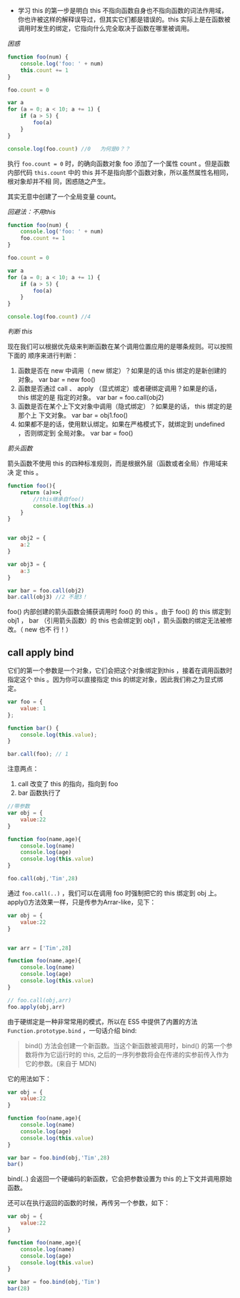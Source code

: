 


- 学习 this 的第一步是明白 this 不指向函数自身也不指向函数的词法作用域，你也许被这样的解释误导过，但其实它们都是错误的。this 实际上是在函数被调用时发生的绑定，它指向什么完全取决于函数在哪里被调用。

*困惑*

```js
function foo(num) {
    console.log('foo: ' + num)
    this.count += 1
}

foo.count = 0

var a
for (a = 0; a < 10; a += 1) {
    if (a > 5) {
        foo(a)
    }
}

console.log(foo.count) //0   为何是0？？

```

执行 `foo.count = 0` 时，的确向函数对象 foo 添加了一个属性 count 。但是函数内部代码
`this.count` 中的 this 并不是指向那个函数对象，所以虽然属性名相同，根对象却并不相
同，困惑随之产生。

其实无意中创建了一个全局变量 count。


*回避法：不用this*

```js
function foo(num) {
    console.log('foo: ' + num)
    foo.count += 1
}

foo.count = 0

var a
for (a = 0; a < 10; a += 1) {
    if (a > 5) {
        foo(a)
    }
}

console.log(foo.count) //4
```


*判断 this*

现在我们可以根据优先级来判断函数在某个调用位置应用的是哪条规则。可以按照下面的
顺序来进行判断：

1. 函数是否在 new 中调用（ new 绑定）？如果是的话 this 绑定的是新创建的对象。
var bar = new foo()
2. 函数是否通过 call 、 apply （显式绑定）或者硬绑定调用？如果是的话， this 绑定的是
指定的对象。
var bar = foo.call(obj2)
3. 函数是否在某个上下文对象中调用（隐式绑定）？如果是的话， this 绑定的是那个上
下文对象。
var bar = obj1.foo()
4. 如果都不是的话，使用默认绑定。如果在严格模式下，就绑定到 undefined ，否则绑定到
全局对象。
var bar = foo()


*箭头函数*

箭头函数不使用 this 的四种标准规则，而是根据外层（函数或者全局）作用域来决
定 this 。

```js
function foo(){
    return (a)=>{
        //this继承自foo()
        console.log(this.a)
    }
}


var obj2 = {
    a:2
}

var obj3 = {
    a:3
}

var bar = foo.call(obj2)
bar.call(obj3) //2 不是3！
```

foo() 内部创建的箭头函数会捕获调用时 foo() 的 this 。由于 foo() 的 this 绑定到 obj1 ，
bar （引用箭头函数）的 this 也会绑定到 obj1 ，箭头函数的绑定无法被修改。（ new 也不
行！）

## call apply bind

它们的第一个参数是一个对象，它们会把这个对象绑定到this ，接着在调用函数时指定这个 this 。因为你可以直接指定 this 的绑定对象，因此我们称之为显式绑定。

```js
var foo = {
    value: 1
};

function bar() {
    console.log(this.value);
}

bar.call(foo); // 1
```

注意两点：

1. call 改变了 this 的指向，指向到 foo
2. bar 函数执行了


```js
//带参数
var obj = {
    value:22
}

function foo(name,age){
    console.log(name)
    console.log(age)
    console.log(this.value)
}

foo.call(obj,'Tim',28)
```


通过 `foo.call(..)` ，我们可以在调用 foo 时强制把它的 this 绑定到 obj 上。apply()方法效果一样，只是传参为Arrar-like，见下：

```js
var obj = {
    value:22
}


var arr = ['Tim',28]

function foo(name,age){
    console.log(name)
    console.log(age)
    console.log(this.value)
}

// foo.call(obj,arr)
foo.apply(obj,arr)
```


由于硬绑定是一种非常常用的模式，所以在 ES5 中提供了内置的方法 `Function.prototype.bind` ，一句话介绍 bind:

> bind() 方法会创建一个新函数。当这个新函数被调用时，bind() 的第一个参数将作为它运行时的 this, 之后的一序列参数将会在传递的实参前传入作为它的参数。(来自于 MDN)


它的用法如下：

```js
var obj = {
    value:22
}

function foo(name,age){
    console.log(name)
    console.log(age)
    console.log(this.value)
}

var bar = foo.bind(obj,'Tim',28)
bar()
```

bind(..) 会返回一个硬编码的新函数，它会把参数设置为 this 的上下文并调用原始函数。

还可以在执行返回的函数的时候，再传另一个参数，如下：

```js
var obj = {
    value:22
}

function foo(name,age){
    console.log(name)
    console.log(age)
    console.log(this.value)
}

var bar = foo.bind(obj,'Tim')
bar(28)
```


